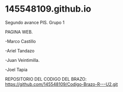 # 145548109.github.io
Segundo avance PIS. Grupo 1 

PAGINA WEB.

-Marco Castillo

-Ariel Tandazo

-Juan Veintimilla.

-Joel Tapia

REPOSITORIO DEL CODIGO DEL BRAZO: https://github.com/145548109/Codigo-Brazo-R---U2.git
